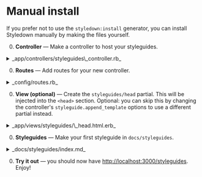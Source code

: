 # Manual install

If you prefer not to use the `styledown:install` generator, you can install Styledown manually by making the files yourself.

0. **Controller** — Make a controller to host your styleguides.

  <details>
  <summary>_app/controllers/styleguides\_controller.rb_</summary>

  ```rb
  class StyleguidesController < ApplicationController
    include Styledown::Rails::Controller

    styledown.root = 'docs/styleguides'
    styledown.append_template :head, 'styleguides/head'
    styledown.use_template_engine :erb, :haml
  end
  ```
  </details>

0. **Routes** — Add routes for your new controller.

  <details>
  <summary>_config/routes.rb_</summary>

  ```rb
  resource 'styleguides', only: [:show] do
    get '*page', action: :show, as: :page
  end
  ```
  </details>

0. **View (optional)** — Create the `styleguides/head` partial. This will be injected into the `<head>` section. Optional: you can skip this by changing the controller's `styleguide.append_template` options to use a different partial instead.

  <details>
  <summary>_app/views/styleguides/\_head.html.erb_</summary>

  ```erb
  <%= stylesheet_link_tag 'application' %>
  <%= javascript_include_tag 'application' %>
  ```
  </details>

0. **Styleguides** — Make your first styleguide in `docs/styleguides`.
  <details>
  <summary>_docs/styleguides/index.md_</summary>

  ~~~md
  # Styleguides

  These are example styleguides.

  ### buttons
  These are buttons. And since we defined :haml in `use_template_engine`,
  these haml examples will be rendered within Rails.

  ```example.haml
  %a.btn.btn-default Click me
  ```
  ~~~

  </details>

0. **Try it out** — you should now have <http://localhost:3000/styleguides>. Enjoy!
